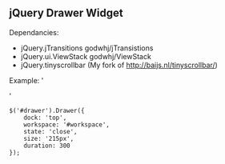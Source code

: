 jQuery Drawer Widget
--

Dependancies:
- jQuery.jTransitions   godwhj/jTransistions
- jQuery.ui.ViewStack   godwhj/ViewStack
- jQuery.tinyscrollbar \(My fork of <http://baijs.nl/tinyscrollbar/>\)


Example:
    '<body>
        <div id="drawer"></div>
        <div id="workspace"></div>
        <ul id="menu"></ul>
    </body>'

    $('#drawer').Drawer({
        dock: 'top',
        workspace: '#workspace',
        state: 'close',
        size: '215px',
        duration: 300
    });